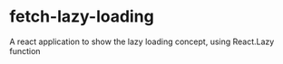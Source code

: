 # fetch-lazy-loading
A react application to show the lazy loading concept, using React.Lazy function
